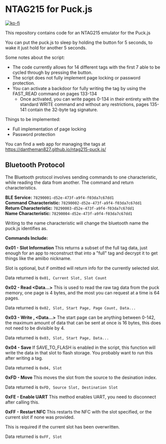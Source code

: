 # NTAG215 for Puck.js

[![ko-fi](https://ko-fi.com/img/githubbutton_sm.svg)](https://ko-fi.com/W7W7ECXQ9)

This repository contains code for an NTAG215 emulator for the Puck.js

You can put the puck.js to sleep by holding the button for 5 seconds, to wake it just hold for another 5 seconds.

Some notes about the script:
- The code currently allows for 14 different tags with the first 7 able to be cycled through by pressing the button.
- The script does not fully implement page locking or password protection.
- You can activate a backdoor for fully writing the tag by using the FAST_READ command on pages 133-134
  - Once activated, you can write pages 0-134 in their entirety with the standard WRITE command and without any restrictions, pages 135-141 contain the 32-byte tag signature.

Things to be implemented:
- Full implementation of page locking
- Password protection

You can find a web app for managing the tags at https://dantheman827.github.io/ntag215-puck.js/

## Bluetooth Protocol

The Bluetooth protocol involves sending commands to one characteristic, while reading the data from another. The command and return characteristics.

**BLE Service:** `78290001-d52e-473f-a9f4-f03da7c67dd1`  
**Command Characteristic:** `78290002-d52e-473f-a9f4-f03da7c67dd1`  
**Return Characteristic:** `78290003-d52e-473f-a9f4-f03da7c67dd1`  
**Name Characteristic:** `78290004-d52e-473f-a9f4-f03da7c67dd1`

Writing to the name characteristic will change the bluetooth name the puck.js identifies as.

**Commands Include:**

**0x01 - Slot Information <Slot>**
This returns a subset of the full tag data, just enough for an app to reconstruct that into a "full" tag and decrypt it to get things like the amiibo nickname.

Slot is optional, but if omitted will return info for the currently selected slot.

Data returned is `0x01, Current Slot, Slot Count`

**0x02 - Read <Slot> <StartPage> <PageCount> <Data...>**
This is used to read the raw tag data from the puck memory, one page is 4 bytes, and the most you can request at a time is 64 pages.

Data returned is `0x02, Slot, Start Page, Page Count, Data...`

**0x03 - Write <Slot> <StartPage>, <Data...>**
The start page can be anything between 0-142, the maximum amount of data that can be sent at once is 16 bytes, this does not need to be divisible by 4.

Data returned is `0x03, Slot, Start Page, Data...`

**0x04 - Save <Slot>**
If SAVE_TO_FLASH is enabled in the script, this function will write the data in that slot to flash storage.  You probably want to run this after writing a tag.

Data returned is `0x04, Slot`

**0xFD - Move <Source Slot> <Destination Slot>**
This moves the slot from the source to the desination index.

Data returned is `0xFD, Source Slot, Destination Slot`

**0xFE - Enable UART**
This method enables UART, you need to disconnect after calling this.

**0xFF - Restart NFC <Slot>**
This restarts the NFC with the slot specified, or the current slot if none was provided.

This is required if the current slot has been overwritten.

Data returned is `0xFF, Slot`
